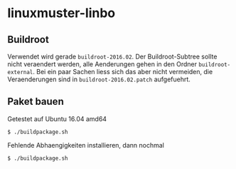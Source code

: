 # linuxmuster-linbo

## Buildroot

Verwendet wird gerade `buildroot-2016.02`.
Der Buildroot-Subtree sollte nicht veraendert werden, alle Aenderungen gehen in den Ordner `buildroot-external`. Bei ein paar Sachen liess sich das aber nicht vermeiden, die Veraenderungen sind in `buildroot-2016.02.patch` aufgefuehrt.

## Paket bauen

Getestet auf Ubuntu 16.04 amd64

```
$ ./buildpackage.sh
```

Fehlende Abhaengigkeiten installieren, dann nochmal

```
$ ./buildpackage.sh
```
